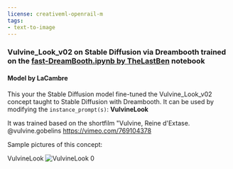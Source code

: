 ```yaml
---
license: creativeml-openrail-m
tags:
- text-to-image
---
```

### Vulvine_Look_v02 on Stable Diffusion via Dreambooth trained on the [fast-DreamBooth.ipynb by TheLastBen](https://colab.research.google.com/github/TheLastBen/fast-stable-diffusion/blob/main/fast-DreamBooth.ipynb) notebook
#### Model by LaCambre
This your the Stable Diffusion model fine-tuned the Vulvine_Look_v02 concept taught to Stable Diffusion with Dreambooth.
It can be used by modifying the `instance_prompt(s)`: **VulvineLook**

It was trained based on the shortfilm "Vulvine, Reine d'Extase. @vulvine.gobelins
https://vimeo.com/769104378

Sample pictures of this concept:

VulvineLook
![VulvineLook 0](https://huggingface.co/LaCambre/vulvine-look-v02/resolve/main/concept_images/VulvineLook_(12).jpg)
    
